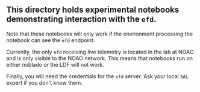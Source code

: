 ## This directory holds experimental notebooks demonstrating interaction with the `efd`.

Note that these notebooks will only work if the environment processing the notebook can see the `efd` endpoint.

Currently, the only `efd` receiving live telemetry is located in the lab at NOAO and is only visible to the NOAO network.
This means that notebooks run on either nublado or the LDF will not work.

Finally, you will need the credentials for the `efd` server.
Ask your local `SAL` expert if you don't know them.
